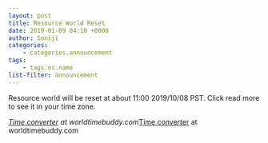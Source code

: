 ```yaml
---
layout: post
title: Resource World Reset
date: 2019-01-09 04:10 +0000
author: Soniji
categories: 
    - categories.announcement
tags:
    - tags.es.name
list-filter: announcement
---
```

Resource world will be reset at about 11:00 2019/10/08 PST. Click read more to see it in your time zone.

<span class="wtb-ew-v1" style="width: 100%; display:inline-block; overflow-y: auto;"><script src="https://www.worldtimebuddy.com/event_widget.js?h=5391959&md=1/9/2019&mt=11.00&ml=12.50&sts=0&sln=0&wt=ew-ltc"></script><i><a target="_blank" href="https://www.worldtimebuddy.com/">Time converter</a> at worldtimebuddy.com</i><noscript><a href="https://www.worldtimebuddy.com/">Time converter</a> at worldtimebuddy.com</noscript><script>window[wtb_event_widgets.pop()].init()</script></span>